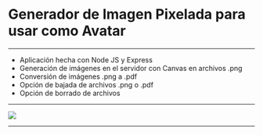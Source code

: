 # Generador de Imagen Pixelada para usar como Avatar
---
* Aplicación hecha con Node JS y Express
* Generación de imágenes en el servidor con Canvas en archivos .png
* Conversión de imágenes .png a .pdf
* Opción de bajada de archivos .png o .pdf
* Opción de borrado de archivos
---
<image src="./public/SnapShot.png" >

---